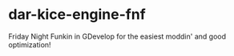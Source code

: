 # dar-kice-engine-fnf
 Friday Night Funkin in GDevelop for the easiest moddin' and good optimization!
